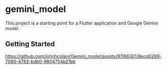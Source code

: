 # gemini_model

This project is a starting point for a Flutter application and Google Gemini model.


## Getting Started


https://github.com/johnhcolani/Gemini_model/assets/91166301/8ecd0269-7080-4782-bdb0-9804754b21bb


